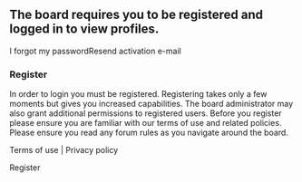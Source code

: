 ## The board requires you to be registered and logged in to view profiles.
I forgot my passwordResend activation e-mail 
### Register

In order to login you must be registered. Registering takes only a few moments but
gives you increased capabilities. The board administrator may also grant additional
permissions to registered users. Before you register please ensure you are familiar
with our terms of use and related policies. Please ensure you read any forum rules
as you navigate around the board.

Terms of use | Privacy policy

Register
